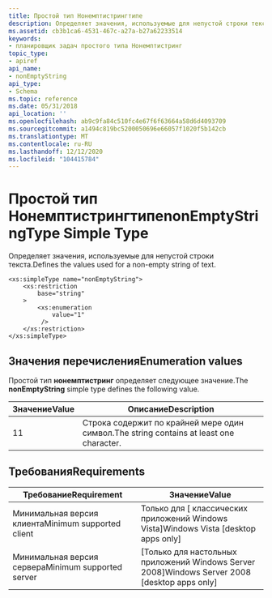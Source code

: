 ```yaml
---
title: Простой тип Нонемптистрингтипе
description: Определяет значения, используемые для непустой строки текста.
ms.assetid: cb3b1ca6-4531-467c-a27a-b27a62233514
keywords:
- планировщик задач простого типа Нонемптистринг
topic_type:
- apiref
api_name:
- nonEmptyString
api_type:
- Schema
ms.topic: reference
ms.date: 05/31/2018
api_location: ''
ms.openlocfilehash: ab9c9fa84c510fc4e67f6f63664a58d6d4093709
ms.sourcegitcommit: a1494c819bc5200050696e66057f1020f5b142cb
ms.translationtype: MT
ms.contentlocale: ru-RU
ms.lasthandoff: 12/12/2020
ms.locfileid: "104415784"
---
```

# <a name="nonemptystringtype-simple-type"></a><span data-ttu-id="12641-104">Простой тип Нонемптистрингтипе</span><span class="sxs-lookup"><span data-stu-id="12641-104">nonEmptyStringType Simple Type</span></span>

<span data-ttu-id="12641-105">Определяет значения, используемые для непустой строки текста.</span><span class="sxs-lookup"><span data-stu-id="12641-105">Defines the values used for a non-empty string of text.</span></span>

``` syntax
<xs:simpleType name="nonEmptyString">
    <xs:restriction
        base="string"
    >
        <xs:enumeration
            value="1"
         />
    </xs:restriction>
</xs:simpleType>
```

## <a name="enumeration-values"></a><span data-ttu-id="12641-106">Значения перечисления</span><span class="sxs-lookup"><span data-stu-id="12641-106">Enumeration values</span></span>

<span data-ttu-id="12641-107">Простой тип **нонемптистринг** определяет следующее значение.</span><span class="sxs-lookup"><span data-stu-id="12641-107">The **nonEmptyString** simple type defines the following value.</span></span>



| <span data-ttu-id="12641-108">Значение</span><span class="sxs-lookup"><span data-stu-id="12641-108">Value</span></span> | <span data-ttu-id="12641-109">Описание</span><span class="sxs-lookup"><span data-stu-id="12641-109">Description</span></span>                                            |
|-------|--------------------------------------------------------|
| <span data-ttu-id="12641-110">1</span><span class="sxs-lookup"><span data-stu-id="12641-110">1</span></span>     | <span data-ttu-id="12641-111">Строка содержит по крайней мере один символ.</span><span class="sxs-lookup"><span data-stu-id="12641-111">The string contains at least one character.</span></span><br/> |



## <a name="requirements"></a><span data-ttu-id="12641-112">Требования</span><span class="sxs-lookup"><span data-stu-id="12641-112">Requirements</span></span>



| <span data-ttu-id="12641-113">Требование</span><span class="sxs-lookup"><span data-stu-id="12641-113">Requirement</span></span> | <span data-ttu-id="12641-114">Значение</span><span class="sxs-lookup"><span data-stu-id="12641-114">Value</span></span> |
|-------------------------------------|------------------------------------------------------|
| <span data-ttu-id="12641-115">Минимальная версия клиента</span><span class="sxs-lookup"><span data-stu-id="12641-115">Minimum supported client</span></span><br/> | <span data-ttu-id="12641-116">Только для \[ классических приложений Windows Vista\]</span><span class="sxs-lookup"><span data-stu-id="12641-116">Windows Vista \[desktop apps only\]</span></span><br/>       |
| <span data-ttu-id="12641-117">Минимальная версия сервера</span><span class="sxs-lookup"><span data-stu-id="12641-117">Minimum supported server</span></span><br/> | <span data-ttu-id="12641-118">\[Только для настольных приложений Windows Server 2008\]</span><span class="sxs-lookup"><span data-stu-id="12641-118">Windows Server 2008 \[desktop apps only\]</span></span><br/> |



 

 





